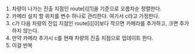1. 차량이 나가는 진출 지점인 route[i][1]을 기준으로 오름차순 정렬한다.
2. 카메라 설치 할 위치를 변수 하나로 관리한다. 여기서 c라고 가정한다.
3. c가 다음 차량의 진입 지점인 route[i][0]보다 작으면 카메라를 추가하고, 크면 추가하지 않는다.
4. 만약 카메라 추가시 c를 현재 차량의 진출 지점으로 업데이트 한다.
5. 이걸 반복
